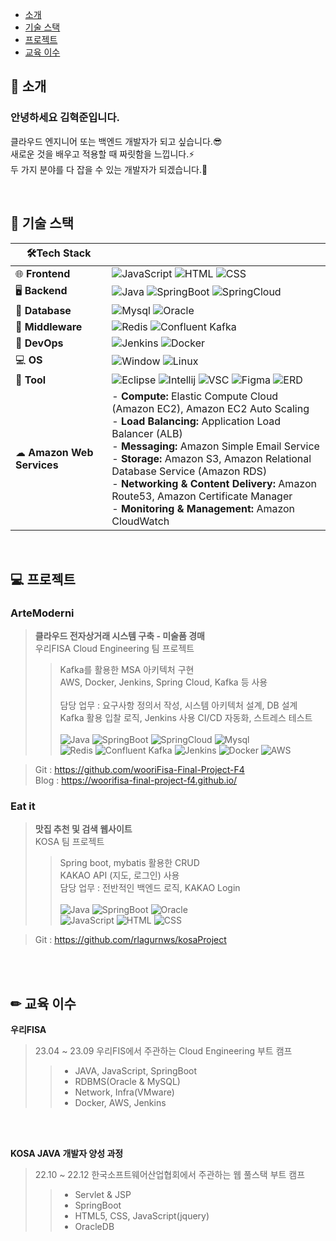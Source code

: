 <!--
- 🔭 I’m currently working on ...
- 🌱 I’m currently learning ...
- 👯 I’m looking to collaborate on ...
- 🤔 I’m looking for help with ...
- 💬 Ask me about ...
- 📫 How to reach me: ...
- 😄 Pronouns: ...
- ⚡ Fun fact: ...
-->

- [소개](#-소개)<br>
- [기술 스택](#-기술-스택)<br>
- [프로젝트](#-프로젝트)<br>
- [교육 이수](#-교육-이수)<br>

## 👦 소개
### 안녕하세요 김혁준입니다.
클라우드 엔지니어 또는 백엔드 개발자가 되고 싶습니다.😎<br>
새로운 것을 배우고 적용할 때 짜릿함을 느낍니다.⚡<br>
두 가지 분야를 다 잡을 수 있는 개발자가 되겠습니다.🐥

<br>

## 📗 기술 스택

| 🛠Tech Stack                                         |                                                                                                                                                                                                                          |
| --------------------------------------------------- | ---------------------------------------------------------------------------------------------------------------------------------------------------------------------------------------------------------------------------------------------------------------------------------------------------------------------------------------------------------------------------------------------------------- |
| 🌐 **Frontend**                                     | ![JavaScript](https://img.shields.io/badge/-JavaScript-F7DF1E?logo=JavaScript&logoColor=white) ![HTML](https://img.shields.io/badge/-HTML5-E34F26?logo=HTML5&logoColor=white) ![CSS](https://img.shields.io/badge/-CSS-1572B6?logo=css3&logoColor=white)                                                                                                   |
| 🖥 **Backend**                                       | ![Java](https://img.shields.io/badge/-Java-007396?logo=Java&logoColor=white) ![SpringBoot](https://img.shields.io/badge/-Springboot-6DB33F?logo=Springboot&logoColor=white) ![SpringCloud](https://img.shields.io/badge/-SpringCloud-6DB33F)                                                                                                                                                               |
| 🚪 **Database**                                       | ![Mysql](https://img.shields.io/badge/-Mysql-4479A1?logo=mysql&logoColor=white) ![Oracle](https://img.shields.io/badge/-Oracle-F80000?logo=Oracle&logoColor=white)                                                                                                                                        |
| 🔄 **Middleware**                                   | ![Redis](https://img.shields.io/badge/-Redis-DC382D?logo=redis&logoColor=white) ![Confluent Kafka](https://img.shields.io/badge/-Confluent%20Kafka-231F20?logo=apache-kafka&logoColor=white)                                                                                                                                                                                                               |
| 🚀 **DevOps**                                   | ![Jenkins](https://img.shields.io/badge/-Jenkins-D24939?logo=jenkins&logoColor=white) ![Docker](https://img.shields.io/badge/-Docker-2496ED?logo=docker&logoColor=white)                                                                                                                                                                                                                                   |
| 💻 **OS**                                   | ![Window](https://img.shields.io/badge/-Windows-0078D4?logo=windows&logoColor=white) ![Linux](https://img.shields.io/badge/-Linux-FCC624?logo=Linux&logoColor=white)                                                                                                                                                                                                                                   |
| 🔨 **Tool**                                       | ![Eclipse](https://img.shields.io/badge/-Eclipse-2C2255?logo=Eclipse&logoColor=white) ![Intellij](https://img.shields.io/badge/-intellij-000000?logo=intellij-idea&logoColor=white) ![VSC](https://img.shields.io/badge/-VSC-007ACC?logo=Visual-Studio-Code&logoColor=white) ![Figma](https://img.shields.io/badge/-Figma-F24E1E?logo=figma&logoColor=white) ![ERD](https://img.shields.io/badge/-ERDCloud-000000?logo=-Code&logoColor=white)                                                                                |
| ☁ **Amazon Web Services**                           | - **Compute:** Elastic Compute Cloud (Amazon EC2), Amazon EC2 Auto Scaling<br>- **Load Balancing:** Application Load Balancer (ALB)<br>- **Messaging:** Amazon Simple Email Service<br> - **Storage:** Amazon S3, Amazon Relational Database Service (Amazon RDS)<br> - **Networking & Content Delivery:** Amazon Route53, Amazon Certificate Manager<br> - **Monitoring & Management:** Amazon CloudWatch |



<br>


## 💻 프로젝트

### ArteModerni
><b>클라우드 전자상거래 시스템 구축 - 미술품 경매</b><br>
우리FISA Cloud Engineering 팀 프로젝트 <br> 
>> Kafka를 활용한 MSA 아키텍처 구현 <br>
>> AWS, Docker, Jenkins, Spring Cloud, Kafka 등 사용 <br><br>
>> 담당 업무 : 요구사항 정의서 작성, 시스템 아키텍처 설계, DB 설계
>><br>Kafka 활용 입찰 로직, Jenkins 사용 CI/CD 자동화, 스트레스 테스트
<br><br>
![Java](https://img.shields.io/badge/-Java-007396?logo=Java&logoColor=white) ![SpringBoot](https://img.shields.io/badge/-Springboot-6DB33F?logo=Springboot&logoColor=white) ![SpringCloud](https://img.shields.io/badge/-SpringCloud-6DB33F) ![Mysql](https://img.shields.io/badge/-Mysql-4479A1?logo=mysql&logoColor=white)<br>
![Redis](https://img.shields.io/badge/-Redis-DC382D?logo=redis&logoColor=white) ![Confluent Kafka](https://img.shields.io/badge/-Confluent%20Kafka-231F20?logo=apache-kafka&logoColor=white) ![Jenkins](https://img.shields.io/badge/-Jenkins-D24939?logo=jenkins&logoColor=white) ![Docker](https://img.shields.io/badge/-Docker-2496ED?logo=docker&logoColor=white) ![AWS](https://img.shields.io/badge/-AWS-FF9900?logo=AWS&logoColor=white)

> Git : https://github.com/wooriFisa-Final-Project-F4 <br>
> Blog : https://woorifisa-final-project-f4.github.io/ <br>

### Eat it
><b>맛집 추천 및 검색 웹사이트</b> <br>
> KOSA 팀 프로젝트
>> Spring boot, mybatis 활용한 CRUD <br>
>> KAKAO API (지도, 로그인) 사용 <br>
>> 담당 업무 : 전반적인 백엔드 로직, KAKAO Login<br><br>
![Java](https://img.shields.io/badge/-Java-007396?logo=Java&logoColor=white) ![SpringBoot](https://img.shields.io/badge/-Springboot-6DB33F?logo=Springboot&logoColor=white) ![Oracle](https://img.shields.io/badge/-Oracle-F80000?logo=Oracle&logoColor=white) <br> ![JavaScript](https://img.shields.io/badge/-JavaScript-F7DF1E?logo=JavaScript&logoColor=white) ![HTML](https://img.shields.io/badge/-HTML5-E34F26?logo=HTML5&logoColor=white) ![CSS](https://img.shields.io/badge/-CSS-1572B6?logo=css3&logoColor=white)

> Git : https://github.com/rlagurnws/kosaProject

<br><br>

## ✏ 교육 이수
 <b>우리FISA</b>
> 23.04 ~ 23.09 우리FIS에서 주관하는 Cloud Engineering 부트 캠프<br>
>> - JAVA, JavaScript, SpringBoot
>> - RDBMS(Oracle & MySQL)
>> - Network, Infra(VMware)
>> - Docker, AWS, Jenkins

<br><br>


<b>KOSA JAVA 개발자 양성 과정</b>
> 22.10 ~ 22.12 한국소프트웨어산업협회에서 주관하는 웹 풀스택 부트 캠프
>> - Servlet & JSP
>> - SpringBoot
>> - HTML5, CSS, JavaScript(jquery)
>> - OracleDB

